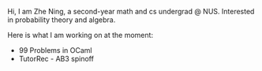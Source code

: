 Hi, I am Zhe Ning, a second-year math and cs undergrad @ NUS. Interested in probability theory and algebra.

Here is what I am working on at the moment:
- 99 Problems in OCaml
- TutorRec - AB3 spinoff

